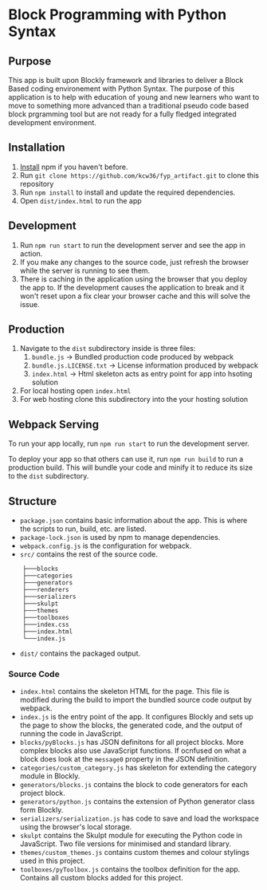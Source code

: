 # Block Programming with Python Syntax

## Purpose

This app is built upon Blockly framework and libraries to deliver a Block Based coding environement with Python Syntax. The purpose of this application is to help with education of young and new learners who want to move to something more advanced than a traditional pseudo code based block prgramming tool but are not ready for a fully fledged integrated development environment.

## Installation

1. [Install](https://docs.npmjs.com/downloading-and-installing-node-js-and-npm) npm if you haven't before.
2. Run `git clone https://github.com/kcw36/fyp_artifact.git` to clone this repository
3. Run `npm install` to install and update the required dependencies.
4. Open `dist/index.html` to run the app

## Development

1. Run `npm run start` to run the development server and see the app in action.
2. If you make any changes to the source code, just refresh the browser while the server is running to see them.
3. There is caching in the application using the browser that you deploy the app to. If the development causes the application to break and it won't reset upon a fix clear your browser cache and this will solve the issue.

## Production

1. Navigate to the `dist` subdirectory inside is three files:
    1. `bundle.js` -> Bundled production code produced by webpack
    2. `bundle.js.LICENSE.txt` -> License information produced by webpack
    3. `index.html` -> Html skeleton acts as entry point for app into hsoting solution
2. For local hosting open `index.html`
3. For web hosting clone this subdirectory into the your hosting solution

## Webpack Serving

To run your app locally, run `npm run start` to run the development server.

To deploy your app so that others can use it, run `npm run build` to run a production build. This will bundle your code and minify it to reduce its size to the `dist` subdirectory.

## Structure

- `package.json` contains basic information about the app. This is where the scripts to run, build, etc. are listed.
- `package-lock.json` is used by npm to manage dependencies.
- `webpack.config.js` is the configuration for webpack.
- `src/` contains the rest of the source code.
```
    ├───blocks
    ├───categories
    ├───generators
    ├───renderers
    ├───serializers
    ├───skulpt
    ├───themes
    ├───toolboxes
    ├───index.css
    ├───index.html
    └───index.js
```
- `dist/` contains the packaged output.

### Source Code

- `index.html` contains the skeleton HTML for the page. This file is modified during the build to import the bundled source code output by webpack.
- `index.js` is the entry point of the app. It configures Blockly and sets up the page to show the blocks, the generated code, and the output of running the code in JavaScript.
- `blocks/pyBlocks.js` has JSON definitons for all project blocks. More complex blocks also use JavaScript functions. If ocnfused on what a block does look at the `message0` property in the JSON definition.
- `categories/custom_category.js` has skeleton for extending the category module in Blockly.
- `generators/blocks.js` contains the block to code generators for each project block.
- `generators/python.js` contains the extension of Python generator class form Blockly.
- `serializers/serialization.js` has code to save and load the workspace using the browser's local storage.
- `skulpt` contains the Skulpt module for executing the Python code in JavaScript. Two file versions for minimised and standard library.
- `themes/custom_themes.js` contains custom themes and colour stylings used in this project.
- `toolboxes/pyToolbox.js` contains the toolbox definition for the app. Contains all custom blocks added for this project.
